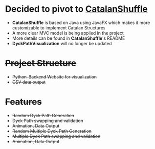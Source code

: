# Decided to pivot to [CatalanShuffle](https://github.com/OBipolar/CatalanShuffle)
* **CatalanShuffle** is based on Java using JavaFX which makes it more customizable to implement Catalan Structures
* A more clear MVC model is being applied in the project
* More details can be found in **CatalanShuffle**'s README
* **DyckPathVisualization** will no longer be updated

# ~~Project Structure~~
* ~~Python-Backend Website for visualization~~
* ~~CSV data output~~

# ~~Features~~
* ~~Random Dyck Path Generation~~
* ~~Dyck Path swapping and validation~~
* ~~Animation, Data Output~~
* ~~Random Multiple Dyck Path Generation~~
* ~~Multiple Dyck Path swapping and validation~~
* ~~Animation, Data Output~~
